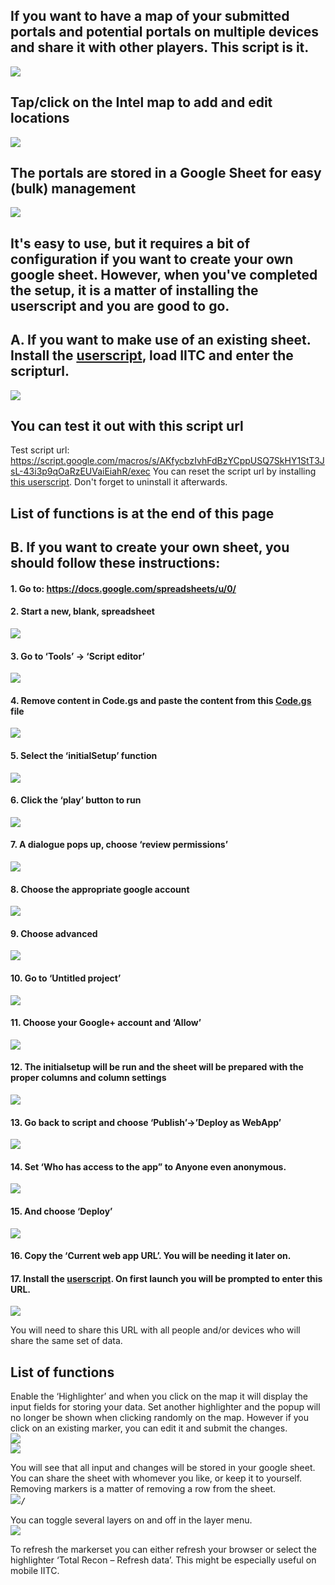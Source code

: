 ## If you want to have a map of your submitted portals and potential portals on multiple devices and share it with other players. This script is it.

<kbd><img src="https://github.com/Wintervorst/iitc/raw/master/plugins/totalrecon/assets/markersonthemap.png"></img></kbd><br/>
## Tap/click on the Intel map to add and edit locations<br/>
<kbd><img src="https://github.com/Wintervorst/iitc/raw/master/plugins/totalrecon/assets/mapwitheditdialogue.png"></img></kbd><br/>
## The portals are stored in a Google Sheet for easy (bulk) management<br/>
<kbd><img src="https://github.com/Wintervorst/iitc/raw/master/plugins/totalrecon/assets/filledsheet.png"></img></kbd><br/>

## It's easy to use, but it requires a bit of configuration if you want to create your own google sheet. However, when you've completed the setup, it is a matter of installing the userscript and you are good to go.

## A. If you want to make use of an existing sheet. Install the <a href="https://github.com/Wintervorst/iitc/raw/master/plugins/totalrecon/totalrecon.user.js">userscript</a>, load IITC and enter the scripturl.<br/>
<kbd><img src="https://github.com/Wintervorst/iitc/raw/master/plugins/totalrecon/assets/enterscripturl.png"></img></kbd><br/>
## You can test it out with this script url
Test script url: https://script.google.com/macros/s/AKfycbzIvhFdBzYCppUSQ7SkHY1StT3JsL-43i3p9qOaRzEUVaiEiahR/exec 
You can reset the script url by installing <a href="https://github.com/Wintervorst/iitc/raw/master/plugins/totalrecon/totalrecon.clearscripturl.user.js">this userscript</a>. Don't forget to uninstall it afterwards.

## List of functions is at the end of this page

## B. If you want to create your own sheet, you should follow these instructions:

#### 1. Go to: https://docs.google.com/spreadsheets/u/0/
#### 2. Start a new, blank, spreadsheet<br/>
<kbd><img src="https://github.com/Wintervorst/iitc/raw/master/plugins/totalrecon/assets/startnewspreadsheet.png"></img></kbd><br/>

#### 3. Go to ‘Tools’ -> ‘Script editor’<br/>
<kbd><img src="https://github.com/Wintervorst/iitc/raw/master/plugins/totalrecon/assets/toolsmenu.png"></img></kbd><br/>

#### 4. Remove content in Code.gs and paste the content from this <a href="Code.gs">Code.gs</a> file<br/>
<kbd><img src="https://github.com/Wintervorst/iitc/raw/master/plugins/totalrecon/assets/setsheetscriptcontent.png"></img></kbd><br/>

#### 5. Select the ‘initialSetup’ function<br/>
<kbd><img src="https://github.com/Wintervorst/iitc/raw/master/plugins/totalrecon/assets/set initialsetup.png"></img></kbd><br/>

#### 6. Click the ‘play’ button to run<br/>
<kbd><img src="https://github.com/Wintervorst/iitc/raw/master/plugins/totalrecon/assets/run initialsetup.png"></img></kbd><br/>

#### 7. A dialogue pops up, choose ‘review permissions’<br/>
<kbd><img src="https://github.com/Wintervorst/iitc/raw/master/plugins/totalrecon/assets/authorizationrequired.png"></img></kbd><br/>

#### 8. Choose the appropriate google account<br/>
<kbd><img src="https://github.com/Wintervorst/iitc/raw/master/plugins/totalrecon/assets/choosegoogleaccount.png"></img></kbd><br/>

#### 9. Choose advanced<br/>
<kbd><img src="https://github.com/Wintervorst/iitc/raw/master/plugins/totalrecon/assets/chooseadvanced.png"></img></kbd><br/>

#### 10. Go to ‘Untitled project’<br/>
<kbd><img src="https://github.com/Wintervorst/iitc/raw/master/plugins/totalrecon/assets/gotountitled.png"></img></kbd><br/>

#### 11. Choose your Google+ account and ‘Allow’<br/>
<kbd><img src="https://github.com/Wintervorst/iitc/raw/master/plugins/totalrecon/assets/choose allow.png"></img></kbd><br/>

#### 12. The initialsetup will be run and the sheet will be prepared with the proper columns and column settings<br/>
<kbd><img src="https://github.com/Wintervorst/iitc/raw/master/plugins/totalrecon/assets/sheetcolumnsfilled.png"></img></kbd><br/>

#### 13. Go back to script and choose ‘Publish’->’Deploy as WebApp’<br/>
<kbd><img src="https://github.com/Wintervorst/iitc/raw/master/plugins/totalrecon/assets/publishwebapp.png"></img></kbd><br/>

#### 14. Set ‘Who has access to the app” to Anyone even anonymous.<br/>
<kbd><img src="https://github.com/Wintervorst/iitc/raw/master/plugins/totalrecon/assets/deploywebapp.png"></img></kbd><br/>

#### 15. And choose ‘Deploy’<br/>
<kbd><img src="https://github.com/Wintervorst/iitc/raw/master/plugins/totalrecon/assets/webapppublished.png"></img></kbd><br/>

#### 16. Copy the ‘Current web app URL’. You will be needing it later on.<br/>

#### 17. Install the <a href="https://github.com/Wintervorst/iitc/raw/master/plugins/totalrecon/totalrecon.user.js">userscript</a>. On first launch you will be prompted to enter this URL.<br/>
<kbd><img src="https://github.com/Wintervorst/iitc/raw/master/plugins/totalrecon/assets/enterscripturl.png"></img></kbd><br/>

You will need to share this URL with all people and/or devices who will share the same set of data.

## List of functions
Enable the ‘Highlighter’ and when you click on the map it will display the input fields for storing your data. Set another highlighter and the popup will no longer be shown when clicking randomly on the map. However if you click on an existing marker, you can edit it and submit the changes.<br/>
<kbd><img src="https://github.com/Wintervorst/iitc/raw/master/plugins/totalrecon/assets/highlights.png"></img></kbd><br/>
<kbd><img src="https://github.com/Wintervorst/iitc/raw/master/plugins/totalrecon/assets/clickonmap.png"></img></kbd><br/>

You will see that all input and changes will be stored in your google sheet. You can share the sheet with whomever you like, or keep it to yourself. Removing markers is a matter of removing a row from the sheet.<br/>
<kbd><img src="https://github.com/Wintervorst/iitc/raw/master/plugins/totalrecon/assets/filledsheet.png"></img>/</kbd><br/>

You can toggle several layers on and off in the layer menu.<br/>
<kbd><img src="https://github.com/Wintervorst/iitc/raw/master/plugins/totalrecon/assets/layerselection.png"></img></kbd><br/>

To refresh the markerset you can either refresh your browser or select the highlighter ‘Total Recon – Refresh data’. This might be especially useful on mobile IITC.

